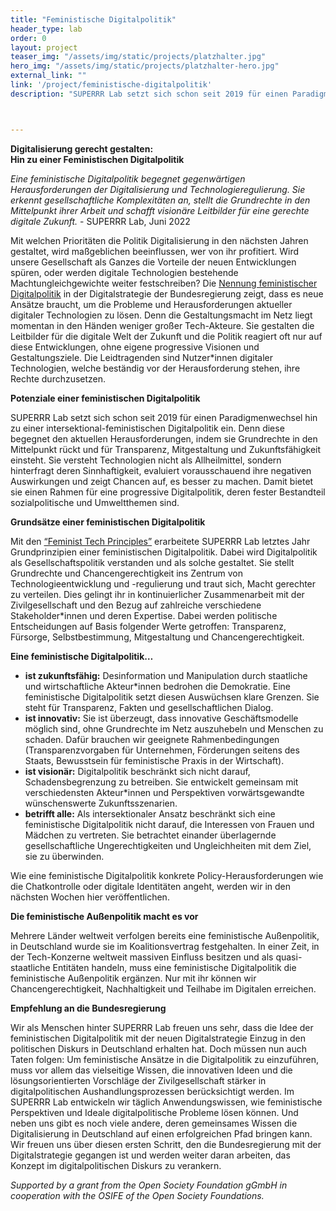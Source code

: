 ```yaml
---
title: "Feministische Digitalpolitik"
header_type: lab
order: 0
layout: project
teaser_img: "/assets/img/static/projects/platzhalter.jpg"
hero_img: "/assets/img/static/projects/platzhalter-hero.jpg"
external_link: ""
link: '/project/feministische-digitalpolitik'
description: "SUPERRR Lab setzt sich schon seit 2019 für einen Paradigmenwechsel hin zu einer intersektional-feministischen Digitalpolitik ein. Denn diese begegnet den aktuellen Herausforderungen, indem sie Grundrechte in den Mittelpunkt rückt und für Transparenz, Mitgestaltung und Zukunftsfähigkeit einsteht."



---
```

<p><b> Digitalisierung gerecht gestalten: <br>Hin zu einer Feministischen Digitalpolitik</b></p>
<p>
<i>Eine feministische Digitalpolitik begegnet gegenwärtigen Herausforderungen der Digitalisierung und Technologieregulierung. Sie erkennt gesellschaftliche Komplexitäten an, stellt die Grundrechte in den Mittelpunkt ihrer Arbeit und schafft visionäre Leitbilder für eine gerechte digitale Zukunft.</i> - SUPERRR Lab, Juni 2022
</p>

<p>
Mit welchen Prioritäten die Politik Digitalisierung in den nächsten Jahren gestaltet, wird maßgeblichen beeinflussen, wer von ihr profitiert. Wird unsere Gesellschaft als Ganzes die Vorteile der neuen Entwicklungen spüren, oder werden digitale Technologien bestehende Machtungleichgewichte weiter festschreiben? Die <a href="https://digitalstrategie-deutschland.de/medien/">Nennung feministischer Digitalpolitik</a> in der Digitalstrategie der Bundesregierung zeigt, dass es neue Ansätze braucht, um die Probleme und Herausforderungen aktueller digitaler Technologien zu lösen. Denn die Gestaltungsmacht im Netz liegt momentan in den Händen weniger großer Tech-Akteure. Sie gestalten die Leitbilder für die digitale Welt der Zukunft und die Politik reagiert oft nur auf diese Entwicklungen, ohne eigene progressive Visionen und Gestaltungsziele. Die Leidtragenden sind Nutzer*innen digitaler Technologien, welche beständig vor der Herausforderung stehen, ihre Rechte durchzusetzen.
</p>

<p><b>Potenziale einer feministischen Digitalpolitik</b></p>

<p>
SUPERRR Lab setzt sich schon seit 2019 für einen Paradigmenwechsel hin zu einer intersektional-feministischen Digitalpolitik ein. Denn diese begegnet den aktuellen Herausforderungen, indem sie Grundrechte in den Mittelpunkt rückt und für Transparenz, Mitgestaltung und Zukunftsfähigkeit einsteht. Sie versteht Technologien nicht als Allheilmittel, sondern hinterfragt deren Sinnhaftigkeit, evaluiert vorausschauend ihre negativen Auswirkungen und zeigt Chancen auf, es besser zu machen. Damit bietet sie einen Rahmen für eine progressive Digitalpolitik, deren fester Bestandteil sozialpolitische und Umweltthemen sind.
</p>

<p><b>Grundsätze einer feministischen Digitalpolitik</b></p>

<p>
Mit den <a href="https://superrr.net/feministtech/principles/">“Feminist Tech Principles”</a> erarbeitete SUPERRR Lab letztes Jahr Grundprinzipien einer feministischen Digitalpolitik. Dabei wird Digitalpolitik als Gesellschaftspolitik verstanden und als solche gestaltet. Sie stellt Grundrechte und Chancengerechtigkeit ins Zentrum von Technologieentwicklung und -regulierung und traut sich, Macht gerechter zu verteilen. Dies gelingt ihr in kontinuierlicher Zusammenarbeit mit der Zivilgesellschaft und den Bezug auf zahlreiche verschiedene Stakeholder*innen und deren Expertise. Dabei werden politische Entscheidungen auf Basis folgender Werte getroffen: Transparenz, Fürsorge, Selbstbestimmung, Mitgestaltung und Chancengerechtigkeit.
</p>

<p><b>Eine feministische Digitalpolitik…</b></p>

<ul>
  <li><b>ist zukunftsfähig:</b> Desinformation und Manipulation durch staatliche und wirtschaftliche Akteur*innen bedrohen die Demokratie. Eine feministische Digitalpolitik setzt diesen Auswüchsen klare Grenzen. Sie steht für Transparenz, Fakten und gesellschaftlichen Dialog.</li>
  <li><b>ist innovativ:</b> Sie ist überzeugt, dass innovative Geschäftsmodelle möglich sind, ohne Grundrechte im Netz auszuhebeln und Menschen zu schaden. Dafür brauchen wir geeignete Rahmenbedingungen (Transparenzvorgaben für Unternehmen, Förderungen seitens des Staats, Bewusstsein für feministische Praxis in der Wirtschaft).</li>
  <li><b>ist visionär:</b> Digitalpolitik beschränkt sich nicht darauf, Schadensbegrenzung zu betreiben. Sie entwickelt gemeinsam mit verschiedensten Akteur*innen und Perspektiven vorwärtsgewandte wünschenswerte Zukunftsszenarien.</li>
  <li><b>betrifft alle:</b> Als intersektionaler Ansatz beschränkt sich eine feministische Digitalpolitik nicht darauf, die Interessen von Frauen und Mädchen zu vertreten. Sie betrachtet einander überlagernde gesellschaftliche Ungerechtigkeiten und Ungleichheiten mit dem Ziel, sie zu überwinden.</li>
</ul>

<p>
Wie eine feministische Digitalpolitik konkrete Policy-Herausforderungen wie die Chatkontrolle oder digitale Identitäten angeht, werden wir in den nächsten Wochen hier veröffentlichen.
</p>


<p><b>Die feministische Außenpolitik macht es vor</b></p>

<p>
Mehrere Länder weltweit verfolgen bereits eine feministische Außenpolitik, in Deutschland wurde sie im Koalitionsvertrag festgehalten. In einer Zeit, in der Tech-Konzerne weltweit massiven Einfluss besitzen und als quasi-staatliche Entitäten handeln, muss eine feministische Digitalpolitik die feministische Außenpolitik ergänzen. Nur mit ihr können wir Chancengerechtigkeit, Nachhaltigkeit und Teilhabe im Digitalen erreichen.
</p>

<p><b>Empfehlung an die Bundesregierung</b></p>

<p>
Wir als Menschen hinter SUPERRR Lab freuen uns sehr, dass die Idee der feministischen Digitalpolitik mit der neuen Digitalstrategie Einzug in den politischen Diskurs in Deutschland erhalten hat. Doch müssen nun auch Taten folgen: Um feministische Ansätze in die Digitalpolitik zu einzuführen, muss vor allem das vielseitige Wissen, die innovativen Ideen und die lösungsorientierten Vorschläge der Zivilgesellschaft stärker in digitalpolitischen Aushandlungsprozessen berücksichtigt werden. Im SUPERRR Lab entwickeln wir täglich Anwendungswissen, wie feministische Perspektiven und Ideale digitalpolitische Probleme lösen können. Und neben uns gibt es noch viele andere, deren gemeinsames Wissen die Digitalisierung in Deutschland auf einen erfolgreichen Pfad bringen kann. Wir freuen uns über diesen ersten Schritt, den die Bundesregierung mit der Digitalstrategie gegangen ist und werden weiter daran arbeiten, das Konzept im digitalpolitischen Diskurs zu verankern.
</p>

<p>
<i>Supported by a grant from the Open Society Foundation gGmbH in cooperation with the OSIFE of the Open Society Foundations.</i>
<p>
